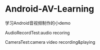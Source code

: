 # Android-AV-Learning
学习Android音视频制作的小demo

AudioRecordTest:audio recoring

CameraTest:camera video recording&playing

